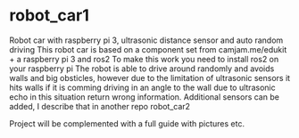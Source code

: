 # robot_car1
Robot car with raspberry pi 3, ultrasonic distance sensor and auto random driving
This robot car is based on a component set from camjam.me/edukit + a raspberry pi 3 and ros2
To make this work you need to install ros2 on your raspberry pi
The robot is able to drive around randomly and avoids walls and big obsticles, however due to the limitation of ultrasonic sensors it hits walls if it is comming driving in an angle to the wall due to ultrasonic echo in this situation return wrong information. Additional sensors can be added, I describe that in another repo robot_car2

Project will be complemented with a full guide with pictures etc.
